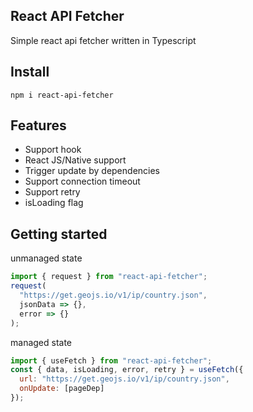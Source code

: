 ## React API Fetcher

Simple react api fetcher written in Typescript

## Install

`npm i react-api-fetcher`

## Features

- Support hook
- React JS/Native support
- Trigger update by dependencies
- Support connection timeout
- Support retry
- isLoading flag

## Getting started

unmanaged state

```js
import { request } from "react-api-fetcher";
request(
  "https://get.geojs.io/v1/ip/country.json",
  jsonData => {},
  error => {}
);
```

managed state

```js
import { useFetch } from "react-api-fetcher";
const { data, isLoading, error, retry } = useFetch({
  url: "https://get.geojs.io/v1/ip/country.json",
  onUpdate: [pageDep]
});
```
